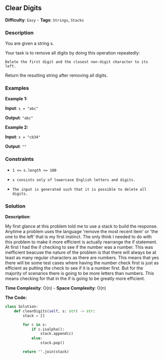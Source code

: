 ## Clear Digits

**Difficulty**: `Easy` - **Tags**: `Strings`, `Stacks`

### Description

You are given a string s.

Your task is to remove all digits by doing this operation repeatedly:

    Delete the first digit and the closest non-digit character to its left.

Return the resulting string after removing all digits.

### Examples

**Example 1:**

**Input**: ```s = "abc"```

**Output**: ```"abc"```

**Example 2:**

**Input**: ```s = "cb34"```

**Output**: ```""```

### Constraints

- `1 <= s.length <= 100`

- `s consists only of lowercase English letters and digits.`

- `The input is generated such that it is possible to delete all digits.`

### Solution

**Description**:

My first glance at this problem told me to use a stack to build the response. Anytime a problem uses the language 'remove the most recent item' or 'the one to the left' that is my first instinct. The only think I needed to do with this problem to make it more efficient is actually rearrange the if statement. At first I had the if checking to see if the number was a number. This was inefficient beacuse the nature of the problem is that there will always be at least as many regular characters as there are numbers. This means that yes there will be some test cases where having the number check first is just as efficient as putting the check to see if it is a number first. But for the majority of scenarios there is going to be more letters than numbers. This means checking for that in the if is going to be greatly more efficient.

**Time Complexity**: O(n) - **Space Complexity**: O(n) 

**The Code:**

```python
class Solution:
    def clearDigits(self, s: str) -> str:
        stack = []

        for c in s:
            if c.isalpha():
                stack.append(c)
            else:
                stack.pop()

        return "".join(stack)
```